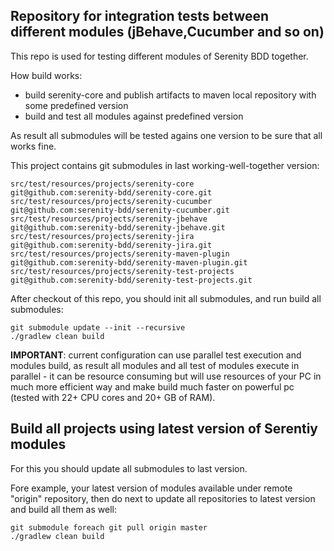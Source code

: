 ## Repository for integration tests between different modules (jBehave,Cucumber and so on)  

This repo is used for testing different modules of Serenity BDD together.

How build works:
 - build serenity-core and publish artifacts to maven local repository with some predefined version
 - build and test all modules against predefined version

As result all submodules will be tested agains one version to be sure that all works fine. 

This project contains git submodules in last working-well-together version:

```
src/test/resources/projects/serenity-core           git@github.com:serenity-bdd/serenity-core.git
src/test/resources/projects/serenity-cucumber       git@github.com:serenity-bdd/serenity-cucumber.git
src/test/resources/projects/serenity-jbehave        git@github.com:serenity-bdd/serenity-jbehave.git
src/test/resources/projects/serenity-jira           git@github.com:serenity-bdd/serenity-jira.git
src/test/resources/projects/serenity-maven-plugin   git@github.com:serenity-bdd/serenity-maven-plugin.git
src/test/resources/projects/serenity-test-projects  git@github.com:serenity-bdd/serenity-test-projects.git
```

After checkout of this repo, you should init all submodules, and run build all submodules: 

```
git submodule update --init --recursive
./gradlew clean build
```

**IMPORTANT**:
current configuration can use parallel test execution and modules build, as result all modules and all test of modules execute in parallel - it can be resource consuming but will use resources of your PC in much more efficient way and make build much faster on powerful pc (tested with 22+ CPU cores and 20+ GB of RAM). 


## Build all projects using latest version of Serentiy modules

For this you should update all submodules to last version. 

Fore example, your latest version of modules available under remote "origin" repository, then do next to update all repositories to latest version and build all them as well: 

```
git submodule foreach git pull origin master
./gradlew clean build
```
